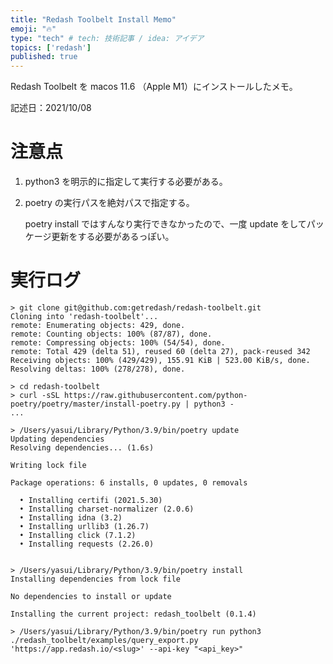 ```yaml
---
title: "Redash Toolbelt Install Memo"
emoji: "🔥"
type: "tech" # tech: 技術記事 / idea: アイデア
topics: ['redash']
published: true
---
```



Redash Toolbelt を macos 11.6 （Apple M1）にインストールしたメモ。

記述日：2021/10/08

# 注意点

1. python3 を明示的に指定して実行する必要がある。
2. poetry の実行パスを絶対パスで指定する。

    poetry install ではすんなり実行できなかったので、一度 update をしてパッケージ更新をする必要があるっぽい。

# 実行ログ

```shell
> git clone git@github.com:getredash/redash-toolbelt.git
Cloning into 'redash-toolbelt'...
remote: Enumerating objects: 429, done.
remote: Counting objects: 100% (87/87), done.
remote: Compressing objects: 100% (54/54), done.
remote: Total 429 (delta 51), reused 60 (delta 27), pack-reused 342
Receiving objects: 100% (429/429), 155.91 KiB | 523.00 KiB/s, done.
Resolving deltas: 100% (278/278), done.

> cd redash-toolbelt
> curl -sSL https://raw.githubusercontent.com/python-poetry/poetry/master/install-poetry.py | python3 -
...

> /Users/yasui/Library/Python/3.9/bin/poetry update
Updating dependencies
Resolving dependencies... (1.6s)

Writing lock file

Package operations: 6 installs, 0 updates, 0 removals

  • Installing certifi (2021.5.30)
  • Installing charset-normalizer (2.0.6)
  • Installing idna (3.2)
  • Installing urllib3 (1.26.7)
  • Installing click (7.1.2)
  • Installing requests (2.26.0)


> /Users/yasui/Library/Python/3.9/bin/poetry install
Installing dependencies from lock file

No dependencies to install or update

Installing the current project: redash_toolbelt (0.1.4)

> /Users/yasui/Library/Python/3.9/bin/poetry run python3 ./redash_toolbelt/examples/query_export.py 'https://app.redash.io/<slug>' --api-key "<api_key>"

```

